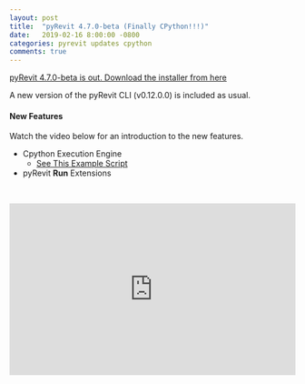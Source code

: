 ```yaml
---
layout: post
title:  "pyRevit 4.7.0-beta (Finally CPython!!!)"
date:   2019-02-16 8:00:00 -0800
categories: pyrevit updates cpython
comments: true
---
```


[pyRevit 4.7.0-beta is out. Download the installer from here](https://github.com/eirannejad/pyRevit/releases)

A new version of the pyRevit CLI (v0.12.0.0) is included as usual.

#### New Features

Watch the video below for an introduction to the new features.

- Cpython Execution Engine
  - [See This Example Script](https://github.com/eirannejad/pyRevit/blob/develop/extensions/pyRevitDevTools.extension/pyRevitDev.tab/Debug.panel/Misc%20Tests.pulldown/Test%20CPython%20Command.pushbutton/script.py)
- pyRevit **Run** Extensions

&nbsp;

<div style='position: relative; width: 100%; height: 0px; padding-bottom: 60%;'>
<iframe style='position: absolute; left: 0px; top: 0px; width: 100%; height: 100%' src="https://www.youtube.com/embed/PbdhVJRfca0" frameborder="0" allowfullscreen></iframe>
</div>